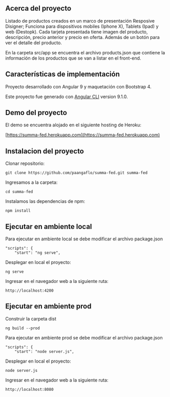 ## Acerca del proyecto

Listado de productos creados en un marco de presentación Resposive Disigner; Funciona para dispositivos mobiles (Iphone X), Tablets (Ipad) y web (Destopk).
Cada tarjeta presentada tiene imagen del producto, descripción, precio anterior y precio en oferta. Además de un botón para ver el detalle del producto.

En la carpeta src/app se encuentra el archivo products.json que contiene la información de los productos que se van a listar en el front-end.

## Características de implementación

Proyecto desarrollado con Angular 9 y maquetación con Bootstrap 4.

Este proyecto fue generado con [Angular CLI](https://github.com/angular/angular-cli) version 9.1.0.

## Demo del proyecto

El demo se encuentra alojado en el siguiente hosting de Heroku:

[https://summa-fed.herokuapp.com](https://summa-fed.herokuapp.com)

## Instalacion del proyecto

Clonar repositorio:
```shell script
git clone https://github.com/paangaflo/summa-fed.git summa-fed
```
Ingresamos a la carpeta:
```shell script
cd summa-fed
```
Instalamos las dependencias de npm:
```shell script
npm install
```

## Ejecutar en ambiente local

Para ejecutar en ambiente local se debe modificar el archivo package.json
```shell script
"scripts": {
    "start": "ng serve",
```
Desplegar en local el proyecto:
```shell script
ng serve
```
Ingresar en el navegador web a la siguiente ruta:
```shell script
http://localhost:4200
```

## Ejecutar en ambiente prod

Construir la carpeta dist
```shell script
ng build --prod
```
Para ejecutar en ambiente prod se debe modificar el archivo package.json
```shell script
"scripts": {
    "start": "node server.js",
```
Desplegar en local el proyecto:
```shell script
node server.js
```
Ingresar en el navegador web a la siguiente ruta:
```shell script
http://localhost:8080
```
